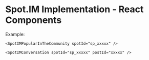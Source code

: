# Spot.IM Implementation - React Components
Example:

```
<SpotIMPopularInTheCommunity spotId="sp_xxxxx" />

<SpotIMConversation spotId="sp_xxxxx" postId="xxxxx" />
```
